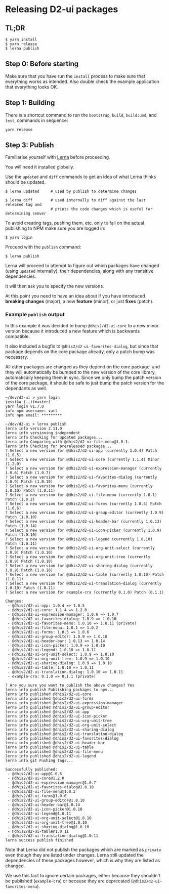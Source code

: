 # Releasing D2-ui packages

## TL;DR

```
$ yarn install
$ yarn release
$ lerna publish
```

## Step 0: Before starting

Make sure that you have run the `install` process to make sure that
everything works as intended. Also double check the example application
that everything looks OK.

## Step 1: Building

There is a shortcut command to run the `bootstrap`, `build`,
`build:umd`, and `test`, commands in sequence:

```
yarn release
```

## Step 3: Publish

Familiarise yourself with [Lerna](http://lernajs.io/) before proceeding.

You will need it installed globally.

Use the `updated` and `diff` commands to get an idea of what Lerna thinks should be updated.

```
$ lerna updated     # used by publish to determine changes

$ lerna diff        # used internally to diff against the last released tag and
                    # prints the code changes which is useful for determining semver
```

To avoid creating tags, pushing them, etc. only to fail on the actual
publishing to NPM make sure you are logged in:

```
$ yarn login
```

Proceed with the `publish` command:

```
$ lerna publish
```

Lerna will proceed to attempt to figure out which packages have changed
(using `updated` internally), their dependencies, along with any
transitive dependencies.

It will then ask you to specify the new versions.

At this point you need to have an idea about if you have introduced
**breaking changes** (major), a new **feature** (minor), or just
**fixes** (patch).

### Example `publish` output

In this example it was decided to bump `@dhis2/d2-ui-core` to a new
minor version because it introduced a new feature which is backwards compatible.

It also included a bugfix to `@dhis2/d2-ui-favorites-dialog`, but since
that package depends on the core package already, only a patch bump was
necessary.

All other packages are changed as they depend on the core package, and
they will automatically be bumped to the new version of the core
library, automatically keeping them in sync. Since we only bump the
patch version of the core package, it should be safe to just bump the
patch version for the dependants as well.

```
~/dev/d2-ui > yarn login                                                                                                                                                                                          jessika (--)(master)
yarn login v1.7.0
info npm username: varl
info npm email: *********

~/dev/d2-ui > lerna publish
lerna info version 2.11.0
lerna info versioning independent
lerna info Checking for updated packages...
lerna info Comparing with @dhis2/d2-ui-file-menu@1.0.1.
lerna info Checking for prereleased packages...
? Select a new version for @dhis2/d2-ui-app (currently 1.0.4) Patch (1.0.5)
? Select a new version for @dhis2/d2-ui-core (currently 1.1.4) Minor (1.2.0)
? Select a new version for @dhis2/d2-ui-expression-manager (currently 1.0.6) Patch (1.0.7)
? Select a new version for @dhis2/d2-ui-favorites-dialog (currently 1.0.9) Patch (1.0.10)
? Select a new version for @dhis2/d2-ui-favorites-menu (currently 1.0.10) Patch (1.0.11)
? Select a new version for @dhis2/d2-ui-file-menu (currently 1.0.1) Patch (1.0.2)
? Select a new version for @dhis2/d2-ui-forms (currently 1.0.5) Patch (1.0.6)
? Select a new version for @dhis2/d2-ui-group-editor (currently 1.0.9) Patch (1.0.10)
? Select a new version for @dhis2/d2-ui-header-bar (currently 1.0.13) Patch (1.0.14)
? Select a new version for @dhis2/d2-ui-icon-picker (currently 1.0.9) Patch (1.0.10)
? Select a new version for @dhis2/d2-ui-legend (currently 1.0.10) Patch (1.0.11)
? Select a new version for @dhis2/d2-ui-org-unit-select (currently 1.0.9) Patch (1.0.10)
? Select a new version for @dhis2/d2-ui-org-unit-tree (currently 1.0.9) Patch (1.0.10)
? Select a new version for @dhis2/d2-ui-sharing-dialog (currently 1.0.9) Patch (1.0.10)
? Select a new version for @dhis2/d2-ui-table (currently 1.0.10) Patch (1.0.11)
? Select a new version for @dhis2/d2-ui-translation-dialog (currently 1.0.10) Patch (1.0.11)
? Select a new version for example-cra (currently 0.1.0) Patch (0.1.1)

Changes:
 - @dhis2/d2-ui-app: 1.0.4 => 1.0.5
 - @dhis2/d2-ui-core: 1.1.4 => 1.2.0
 - @dhis2/d2-ui-expression-manager: 1.0.6 => 1.0.7
 - @dhis2/d2-ui-favorites-dialog: 1.0.9 => 1.0.10
 - @dhis2/d2-ui-favorites-menu: 1.0.10 => 1.0.11 (private)
 - @dhis2/d2-ui-file-menu: 1.0.1 => 1.0.2
 - @dhis2/d2-ui-forms: 1.0.5 => 1.0.6
 - @dhis2/d2-ui-group-editor: 1.0.9 => 1.0.10
 - @dhis2/d2-ui-header-bar: 1.0.13 => 1.0.14
 - @dhis2/d2-ui-icon-picker: 1.0.9 => 1.0.10
 - @dhis2/d2-ui-legend: 1.0.10 => 1.0.11
 - @dhis2/d2-ui-org-unit-select: 1.0.9 => 1.0.10
 - @dhis2/d2-ui-org-unit-tree: 1.0.9 => 1.0.10
 - @dhis2/d2-ui-sharing-dialog: 1.0.9 => 1.0.10
 - @dhis2/d2-ui-table: 1.0.10 => 1.0.11
 - @dhis2/d2-ui-translation-dialog: 1.0.10 => 1.0.11
 - example-cra: 0.1.0 => 0.1.1 (private)

? Are you sure you want to publish the above changes? Yes
lerna info publish Publishing packages to npm...
lerna info published @dhis2/d2-ui-core
lerna info published @dhis2/d2-ui-forms
lerna info published @dhis2/d2-ui-expression-manager
lerna info published @dhis2/d2-ui-group-editor
lerna info published @dhis2/d2-ui-app
lerna info published @dhis2/d2-ui-icon-picker
lerna info published @dhis2/d2-ui-org-unit-tree
lerna info published @dhis2/d2-ui-org-unit-select
lerna info published @dhis2/d2-ui-sharing-dialog
lerna info published @dhis2/d2-ui-translation-dialog
lerna info published @dhis2/d2-ui-favorites-dialog
lerna info published @dhis2/d2-ui-header-bar
lerna info published @dhis2/d2-ui-table
lerna info published @dhis2/d2-ui-file-menu
lerna info published @dhis2/d2-ui-legend
lerna info git Pushing tags...

Successfully published:
 - @dhis2/d2-ui-app@1.0.5
 - @dhis2/d2-ui-core@1.2.0
 - @dhis2/d2-ui-expression-manager@1.0.7
 - @dhis2/d2-ui-favorites-dialog@1.0.10
 - @dhis2/d2-ui-file-menu@1.0.2
 - @dhis2/d2-ui-forms@1.0.6
 - @dhis2/d2-ui-group-editor@1.0.10
 - @dhis2/d2-ui-header-bar@1.0.14
 - @dhis2/d2-ui-icon-picker@1.0.10
 - @dhis2/d2-ui-legend@1.0.11
 - @dhis2/d2-ui-org-unit-select@1.0.10
 - @dhis2/d2-ui-org-unit-tree@1.0.10
 - @dhis2/d2-ui-sharing-dialog@1.0.10
 - @dhis2/d2-ui-table@1.0.11
 - @dhis2/d2-ui-translation-dialog@1.0.11
lerna success publish finished
```

Note that Lerna did not publish the packages which are marked as
`private` even though they are listed under changes. Lerna still updated
the dependencies of these packages however, which is why they are listed
as changed.

We use this fact to ignore certain packages, either because they
shouldn't be published (`example-cra`) or because they are deprecated
(`@dhis2/d2-ui-favorites-menu`).
